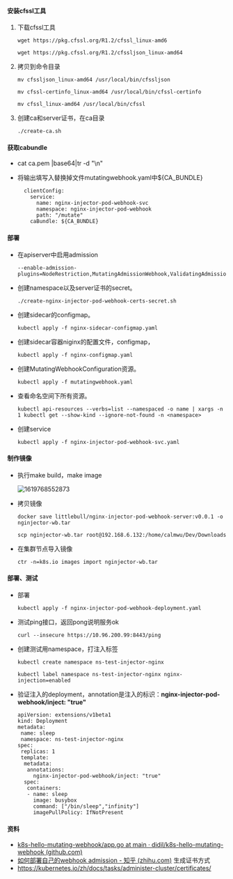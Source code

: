 #### 安装cfssl工具

1. 下载cfssl工具

   ```
   wget https://pkg.cfssl.org/R1.2/cfssl_linux-amd6
   
   wget https://pkg.cfssl.org/R1.2/cfssljson_linux-amd64
   ```

2. 拷贝到命令目录

   ```
   mv cfssljson_linux-amd64 /usr/local/bin/cfssljson
   
   mv cfssl-certinfo_linux-amd64 /usr/local/bin/cfssl-certinfo
   
   mv cfssl_linux-amd64 /usr/local/bin/cfssl
   ```

3. 创建ca和server证书，在ca目录

   ```
   ./create-ca.sh
   ```

   

#### 获取cabundle

- cat ca.pem |base64|tr -d "\n"

- 将输出填写入替换掉文件mutatingwebhook.yaml中${CA_BUNDLE}

  ```
    clientConfig:
      service:
        name: nginx-injector-pod-webhook-svc
        namespace: nginx-injector-pod-webhook
        path: "/mutate"
      caBundle: ${CA_BUNDLE}
  ```



#### 部署

- 在apiserver中启用admission

  ```shell
  --enable-admission-plugins=NodeRestriction,MutatingAdmissionWebhook,ValidatingAdmissionWebhook
  ```

- 创建namespace以及server证书的secret。

  ```
  ./create-nginx-injector-pod-webhook-certs-secret.sh
  ```

- 创建sidecar的configmap。

  ```
  kubectl apply -f nginx-sidecar-configmap.yaml
  ```

- 创建sidecar容器niginx的配置文件，configmap，

  ```
  kubectl apply -f nginx-configmap.yaml
  ```

- 创建MutatingWebhookConfiguration资源。

  ```
  kubectl apply -f mutatingwebhook.yaml
  ```

- 查看命名空间下所有资源。

  ```
  kubectl api-resources --verbs=list --namespaced -o name | xargs -n 1 kubectl get --show-kind --ignore-not-found -n <namespace>
  ```

- 创建service

  ```
  kubectl apply -f nginx-injector-pod-webhook-svc.yaml
  ```



#### 制作镜像

- 执行make build，make image

  ![1619768552873](C:\Users\wubo0\AppData\Roaming\Typora\typora-user-images\1619768552873.png)

- 拷贝镜像

  ```
  docker save littlebull/nginx-injector-pod-webhook-server:v0.0.1 -o nginjector-wb.tar
  
  scp nginjector-wb.tar root@192.168.6.132:/home/calmwu/Dev/Downloads
  ```

- 在集群节点导入镜像

  ```
  ctr -n=k8s.io images import nginjector-wb.tar
  ```



#### 部署、测试

- 部署

  ```
  kubectl apply -f nginx-injector-pod-webhook-deployment.yaml
  ```

- 测试ping接口，返回pong说明服务ok

  ```
  curl --insecure https://10.96.200.99:8443/ping
  ```


- 创建测试用namespace，打注入标签

  ```
  kubectl create namespace ns-test-injector-nginx
  
  kubectl label namespace ns-test-injector-nginx nginx-injection=enabled
  ```

- 验证注入的deployment，annotation是注入的标识：**nginx-injector-pod-webhook/inject: "true"**

  ```
  apiVersion: extensions/v1beta1
  kind: Deployment
  metadata:
   name: sleep
   namespace: ns-test-injector-nginx
  spec:
   replicas: 1
   template:
    metadata:
     annotations:
       nginx-injector-pod-webhook/inject: "true"
    spec:
     containers:
     - name: sleep
       image: busybox
       command: ["/bin/sleep","infinity"]
       imagePullPolicy: IfNotPresent
  ```


#### 资料

-  [k8s-hello-mutating-webhook/app.go at main · didil/k8s-hello-mutating-webhook (github.com)](https://github.com/didil/k8s-hello-mutating-webhook/blob/main/webhook/api/app.go) 
-   [如何部署自己的webhook admission - 知乎 (zhihu.com)](https://zhuanlan.zhihu.com/p/137070531)  生成证书方式
-  https://kubernetes.io/zh/docs/tasks/administer-cluster/certificates/ 